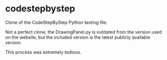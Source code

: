 # codestepbystep
Clone of the CodeStepByStep Python testing file.

Not a perfect clone, the DrawingPanel.py is outdated from the version used on the website, but the included version is the latest publicly available version.

This process was extremely tedious.
